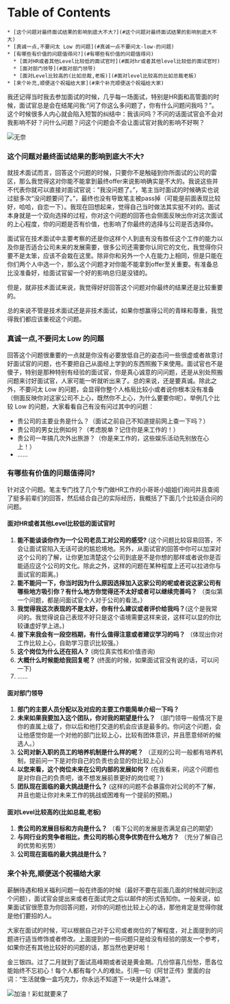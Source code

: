 # Table of Contents

    * [这个问题对最终面试结果的影响到底大不大?](#这个问题对最终面试结果的影响到底大不大)
    * [真诚一点,不要问太 Low 的问题](#真诚一点不要问太-low-的问题)
    * [有哪些有价值的问题值得问?](#有哪些有价值的问题值得问)
      * [面对HR或者其他Level比较低的面试官时](#面对hr或者其他level比较低的面试官时)
      * [面对部门领导](#面对部门领导)
      * [面对Level比较高的(比如总裁,老板)](#面对level比较高的比如总裁老板)
    * [来个补充,顺便送个祝福给大家](#来个补充顺便送个祝福给大家)


我还记得当时我去参加面试的时候，几乎每一场面试，特别是HR面和高管面的时候，面试官总是会在结尾问我:“问了你这么多问题了，你有什么问题问我吗？”。这个时候很多人内心就会陷入短暂的纠结中：我该问吗？不问的话面试官会不会对我影响不好？问什么问题？问这个问题会不会让面试官对我的影响不好啊？ 

![无奈](https://my-blog-to-use.oss-cn-beijing.aliyuncs.com/2019-2/无奈.jpg)

### 这个问题对最终面试结果的影响到底大不大?

就技术面试而言，回答这个问题的时候，只要你不是触碰到你所面试的公司的雷区，那么我觉得这对你能不能拿到最终offer来说影响确实是不大的。我说这些并不代表你就可以直接对面试官说：“我没问题了。”，笔主当时面试的时候确实也说过挺多次“没问题要问了。”，最终也没有导致笔主被pass掉（可能是前面表现比较好，哈哈，自恋一下）。我现在回想起来，觉得自己当时做法其实挺不对的。面试本身就是一个双向选择的过程，你对这个问题的回答也会侧面反映出你对这次面试的上心程度，你的问题是否有价值，也影响了你最终的选择与公司是否选择你。

面试官在技术面试中主要考察的还是你这样个人到底有没有胜任这个工作的能力以及你是否适合公司未来的发展需要，很多公司还需要你认同它的文化，我觉得你只要不是太笨，应该不会栽在这里。除非你和另外一个人在能力上相同，但是只能在你们两个人中选一个，那么这个问题才对你能不能拿到offer至关重要。有准备总比没准备好，给面试官留一个好的影响总归是没错的。

但是，就非技术面试来说，我觉得好好回答这个问题对你最终的结果还是比较重要的。

总的来说不管是技术面试还是非技术面试，如果你想赢得公司的青睐和尊重，我觉得我们都应该重视这个问题。

### 真诚一点,不要问太 Low 的问题

回答这个问题很重要的一点就是你没有必要放低自己的姿态问一些很虚或者故意讨好面试官的问题，也不要把自己从面经上学到的东西照搬下来使用。面试官也不是傻子，特别是那种特别有经验的面试官，你是真心诚意的问问题，还是从别处照搬问题来讨好面试官，人家可能一听就听出来了。总的来说，还是要真诚。除此之外，不要问太 Low 的问题，会显得你整个人格局比较小或者说你根本没有准备（侧面反映你对这家公司不上心，既然你不上心，为什么要要你呢）。举例几个比较 Low 的问题，大家看看自己有没有问过其中的问题：

- 贵公司的主要业务是什么？（面试之前自己不知道提前网上查一下吗？）
- 贵公司的男女比例如何？（考虑脱单？记住你是来工作的！）
- 贵公司一年搞几次外出旅游？（你是来工作的，这些娱乐活动先别放在心上！）
- ......

### 有哪些有价值的问题值得问?

针对这个问题。笔主专门找了几个专门做HR工作的小哥哥小姐姐们询问并且查阅了挺多前辈们的回答，然后结合自己的实际经历，我概括了下面几个比较适合问的问题。

#### 面对HR或者其他Level比较低的面试官时

1. **能不能谈谈你作为一个公司老员工对公司的感受?** (这个问题比较容易回答，不会让面试官陷入无话可说的尴尬境地。另外，从面试官的回答中你可以加深对这个公司的了解，让你更加清楚这个公司到底是不是你想的那样或者说你是否能适应这个公司的文化。除此之外，这样的问题在某种程度上还可以拉进你与面试官的距离。)
2. **能不能问一下，你当时因为什么原因选择加入这家公司的呢或者说这家公司有哪些地方吸引你？有什么地方你觉得还不太好或者可以继续完善吗？** （类似第一个问题，都是问面试官个人对于公司的看法。）
3. **我觉得我这次表现的不是太好，你有什么建议或者评价给我吗？**(这个是我常问的。我觉得说自己表现不好只是这个语境需要这样来说，这样可以显的你比较谦虚好学上进。)
4. **接下来我会有一段空档期，有什么值得注意或者建议学习的吗？** （体现出你对工作比较上心，自助学习意识比较强。）
5. **这个岗位为什么还在招人？** (岗位真实性和价值咨询)
6. **大概什么时候能给我回复呢？** (终面的时候，如果面试官没有说的话，可以问一下)
7. ......



#### 面对部门领导

1. **部门的主要人员分配以及对应的主要工作能简单介绍一下吗？** 
2. **未来如果我要加入这个团队，你对我的期望是什么？** （部门领导一般情况下是你的直属上级了，你以后和他打交道的机会应该是最多的。你问这个问题，会让他感觉你是一个对他的部门比较上心，比较有团体意识，并且愿意倾听的候选人。）
3. **公司对新入职的员工的培养机制是什么样的呢？** （正规的公司一般都有培养机制，提前问一下是对你自己的负责也会显的你比较上心）
4. **以您来看，这个岗位未来在公司内部的发展如何？** (在我看来，问这个问题也是对你自己的负责吧，谁不想发展前景更好的岗位呢？)
5. **团队现在面临的最大挑战是什么？** (这样的问题不会暴露你对公司的不了解，并且也能让你对未来工作的挑战或困难有一个提前的预期。)



#### 面对Level比较高的(比如总裁,老板)

1. **贵公司的发展目标和方向是什么？** （看下公司的发展是否满足自己的期望）
2. **与同行业的竞争者相比，贵公司的核心竞争优势在什么地方？** （充分了解自己的优势和劣势）
3. **公司现在面临的最大挑战是什么？**

### 来个补充,顺便送个祝福给大家

薪酬待遇和相关福利问题一般在终面的时候（最好不要在前面几面的时候就问到这个问题），面试官会提出来或者在面试完之后以邮件的形式告知你。一般来说，如果面试官很愿意为你回答问题，对你的问题也比较上心的话，那他肯定是觉得你就是他们要招的人。

大家在面试的时候，可以根据自己对于公司或者岗位的了解程度，对上面提到的问题进行适当修饰或者修改。上面提到的一些问题只是给没有经验的朋友一个参考，如果你还有其他比较好的问题的话，那当然也更好啦！

金三银四。过了二月就到了面试高峰期或者说是黄金期。几份惊喜几份愁，愿各位能始终不忘初心！每个人都有每个人的难处。引用一句《阿甘正传》里面的台词：“生活就像一盒巧克力，你永远不知道下一块是什么味道“。

![加油！彩虹就要来了](https://my-blog-to-use.oss-cn-beijing.aliyuncs.com/2019-2/生活就像一盒巧克力你永远不知道下一块是什么味道.JPEG)
